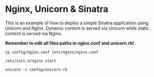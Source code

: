 Nginx, Unicorn & Sinatra
========================
This is an example of how to deploy a simple Sinatra application using Unicorn 
and Nginx. Dynamic content is served via Unicorn while static content is served
via Nginx.

__Remember to edit all files paths in nginx.conf and unicorn.rb!__

`cp config/nginx.conf /etc/nginx/nginx.conf`

`/etc/init.d/nginx start`

`unicorn -c config/unicorn.rb`
